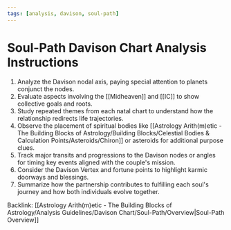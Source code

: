 ```yaml
---
tags: [analysis, davison, soul-path]
---
```

# Soul-Path Davison Chart Analysis Instructions

1. Analyze the Davison nodal axis, paying special attention to planets conjunct the nodes.
2. Evaluate aspects involving the [[Midheaven]] and [[IC]] to show collective goals and roots.
3. Study repeated themes from each natal chart to understand how the relationship redirects life trajectories.
4. Observe the placement of spiritual bodies like [[Astrology Arith(m)etic - The Building Blocks of Astrology/Building Blocks/Celestial Bodies & Calculation Points/Asteroids/Chiron]] or asteroids for additional purpose clues.
5. Track major transits and progressions to the Davison nodes or angles for timing key events aligned with the couple's mission.
6. Consider the Davison Vertex and fortune points to highlight karmic doorways and blessings.
7. Summarize how the partnership contributes to fulfilling each soul's journey and how both individuals evolve together.

Backlink: [[Astrology Arith(m)etic - The Building Blocks of Astrology/Analysis Guidelines/Davison Chart/Soul-Path/Overview|Soul-Path Overview]]
